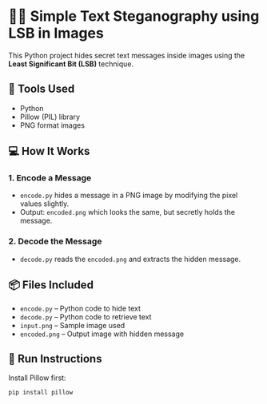 # 🕵️‍♂️ Simple Text Steganography using LSB in Images

This Python project hides secret text messages inside images using the **Least Significant Bit (LSB)** technique.

## 🔧 Tools Used
- Python
- Pillow (PIL) library
- PNG format images

## 💻 How It Works

### 1. Encode a Message
- `encode.py` hides a message in a PNG image by modifying the pixel values slightly.
- Output: `encoded.png` which looks the same, but secretly holds the message.

### 2. Decode the Message
- `decode.py` reads the `encoded.png` and extracts the hidden message.

## 📦 Files Included
- `encode.py` – Python code to hide text
- `decode.py` – Python code to retrieve text
- `input.png` – Sample image used
- `encoded.png` – Output image with hidden message

## 🧪 Run Instructions
Install Pillow first:
```bash
pip install pillow
